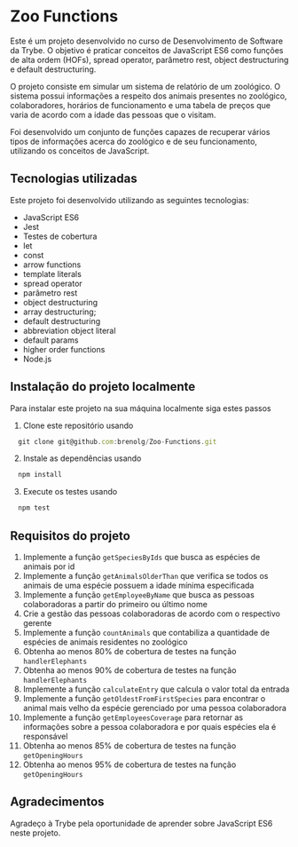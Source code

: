 # Zoo Functions

Este é um projeto desenvolvido no curso de Desenvolvimento de Software da Trybe. O objetivo é praticar conceitos de JavaScript ES6 como funções de alta ordem (HOFs), spread operator, parâmetro rest, object destructuring e default destructuring.

O projeto consiste em simular um sistema de relatório de um zoológico. O sistema possui informações a respeito dos animais presentes no zoológico, colaboradores, horários de funcionamento e uma tabela de preços que varia de acordo com a idade das pessoas que o visitam.

Foi desenvolvido um conjunto de funções capazes de recuperar vários tipos de informações acerca do zoológico e de seu funcionamento, utilizando os conceitos de JavaScript.

## Tecnologias utilizadas

Este projeto foi desenvolvido utilizando as seguintes tecnologias:

- JavaScript ES6
- Jest
- Testes de cobertura
- let
- const
- arrow functions
- template literals
- spread operator
- parâmetro rest
- object destructuring
- array destructuring;
- default destructuring
- abbreviation object literal
- default params
- higher order functions
- Node.js

## Instalação do projeto localmente

Para instalar este projeto na sua máquina localmente siga estes passos

1. Clone este repositório usando 

```javascript
  git clone git@github.com:brenolg/Zoo-Functions.git
```

2. Instale as dependências usando 

```javascript
  npm install
```
3. Execute os testes usando 

```javascript
  npm test
```
## Requisitos do projeto

1. Implemente a função `getSpeciesByIds` que busca as espécies de animais por id
2. Implemente a função `getAnimalsOlderThan` que verifica se todos os animais de uma espécie possuem a idade mínima especificada
3. Implemente a função `getEmployeeByName` que busca as pessoas colaboradoras a partir do primeiro ou último nome
4. Crie a gestão das pessoas colaboradoras de acordo com o respectivo gerente
5. Implemente a função `countAnimals` que contabiliza a quantidade de espécies de animais residentes no zoológico
6. Obtenha ao menos 80% de cobertura de testes na função `handlerElephants`
7. Obtenha ao menos 90% de cobertura de testes na função `handlerElephants`
8. Implemente a função `calculateEntry` que calcula o valor total da entrada
9. Implemente a função `getOldestFromFirstSpecies` para encontrar o animal mais velho da espécie gerenciado por uma pessoa colaboradora
10. Implemente a função `getEmployeesCoverage` para retornar as informações sobre a pessoa colaboradora e por quais espécies ela é responsável
11. Obtenha ao menos 85% de cobertura de testes na função `getOpeningHours`
12. Obtenha ao menos 95% de cobertura de testes na função `getOpeningHours`

## Agradecimentos

Agradeço à Trybe pela oportunidade de aprender sobre JavaScript ES6 neste projeto.
